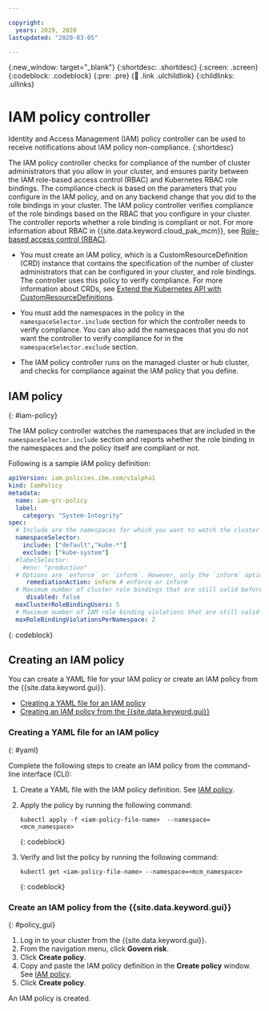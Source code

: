 ```yaml
---

copyright:
  years: 2019, 2020
lastupdated: "2020-03-05"

---
```


{:new_window: target="_blank"}
{:shortdesc: .shortdesc}
{:screen: .screen}
{:codeblock: .codeblock}
{:pre: .pre}
{:child: .link .ulchildlink}
{:childlinks: .ullinks}

# IAM policy controller

Identity and Access Management (IAM) policy controller can be used to receive notifications about IAM policy non-compliance.
{:shortdesc}

The IAM policy controller checks for compliance of the number of cluster administrators that you allow in your cluster, and ensures parity between the IAM role-based access control (RBAC) and Kubernetes RBAC role bindings. The compliance check is based on the parameters that you configure in the IAM policy, and on any backend change that you did to the role bindings in your cluster. The IAM policy controller verifies compliance of the role bindings based on the RBAC that you configure in your cluster. The controller reports whether a role binding is compliant or not. For more information about RBAC in {{site.data.keyword.cloud_pak_mcm}}, see [Role-based access control (RBAC)](../../iam/3.4.0/assign_role.md).

- You must create an IAM policy, which is a CustomResourceDefinition (CRD) instance that contains the specification of the number of cluster administrators that can be configured in your cluster, and role bindings. The controller uses this policy to verify compliance. For more information about CRDs, see [Extend the Kubernetes API with CustomResourceDefinitions](https://kubernetes.io/docs/tasks/access-kubernetes-api/custom-resources/custom-resource-definitions/).

- You must add the namespaces in the policy in the `namespaceSelector.include` section for which the controller needs to verify compliance. You can also add the namespaces that you do not want the controller to verify compliance for in the `namespaceSelector.exclude` section.

- The IAM policy controller runs on the managed cluster or hub cluster, and checks for compliance against the IAM policy that you define.

## IAM policy
{: #iam-policy}

The IAM policy controller watches the namespaces that are included in the `namespaceSelector.include` section and reports whether the role binding in the namespaces and the policy itself are compliant or not.

Following is a sample IAM policy definition:
```yaml
apiVersion: iam.policies.ibm.com/v1alpha1
kind: IamPolicy
metadata:
  name: iam-grc-policy
  label:
    category: "System-Integrity"
spec:
  # Include are the namespaces for which you want to watch the cluster administrator role and IAM role bindings, while exclude are the namespaces that you explicitly do not want to watch.
  namespaceSelector:
    include: ["default","kube-*"]
    exclude: ["kube-system"]
  #labelSelector:
    #env: "production"
  # Options are `enforce` or `inform`. However, only the `inform` option is available in this release.
     remediationAction: inform # enforce or inform
  # Maximum number of cluster role bindings that are still valid before a namespace is considered as non-compliant.
     disabled: false
  maxClusterRoleBindingUsers: 5
  # Maximum number of IAM role binding violations that are still valid before a namespace is considered as non-compliant.
  maxRoleBindingViolationsPerNamespace: 2
```
{: codeblock}


## Creating an IAM policy

You can create a YAML file for your IAM policy or create an IAM policy from the {{site.data.keyword.gui}}.

* [Creating a YAML file for an IAM policy](#yaml)
* [Creating an IAM policy from the {{site.data.keyword.gui}}](#policy_gui)

### Creating a YAML file for an IAM policy
{: #yaml}

Complete the following steps to create an IAM policy from the command-line interface (CLI):

1. Create a YAML file with the IAM policy definition. See [IAM policy](#iam-policy).

2. Apply the policy by running the following command:

   ```
   kubectl apply -f <iam-policy-file-name>  --namespace=<mcm_namespace>
   ```
   {: codeblock}

3. Verify and list the policy by running the following command:

   ```
   kubectl get <iam-policy-file-name> --namespace=<mcm_namespace>
   ```
   {: codeblock}


### Create an IAM policy from the {{site.data.keyword.gui}}
{: #policy_gui}

1. Log in to your cluster from the {{site.data.keyword.gui}}.
2. From the navigation menu, click **Govern risk**.
3. Click **Create policy**.
4. Copy and paste the IAM policy definition in the **Create policy** window. See [IAM policy](#iam-policy).
5. Click **Create policy**.  

An IAM policy is created.
